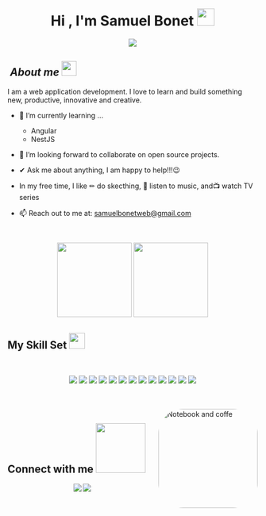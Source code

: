 <h1 align="center">Hi , I'm Samuel Bonet  <img src="https://media.giphy.com/media/hvRJCLFzcasrR4ia7z/giphy.gif" width="35"></h1>
<p align="center">
 <p align="center">
  <a href="https://github.com/CodeWhiteWeb/CodeWhiteWeb"><img src="https://readme-typing-svg.herokuapp.com?color=%2336BCF7&center=true&vCenter=true&lines=You're+welcome!;"></a>
</p>
</p>
  

## &nbsp;***About me*** <img src="https://cultofthepartyparrot.com/parrots/hd/laptop_parrot.gif" width="30" height="30">

I am a web application development.  I love to learn and build something new, productive, innovative and creative.

- 🌱 I’m currently learning ...
  - Angular
  - NestJS
  
- 🤝 I’m looking forward to collaborate on open source projects.
- ✔ Ask me about anything, I am happy to help!!!😉<br>
- In my free time, I like  ✏  do skecthing, 🎵 listen to music, and  ​📺​ watch TV series
- 📫 Reach out to me at: <a href="samuelbonetweb@gmail.com"> samuelbonetweb@gmail.com</a>
  

<br/>  


<p align= "center">
  <img height= "150" src="https://github-readme-stats.vercel.app/api?username=samuelbonet&show_icons=true&theme=tokyonight"/>

  <img height= "150" src="https://github-readme-stats.vercel.app/api/top-langs/?username=samuelbonet&theme=tokyonight" />
 
</p>

## My Skill Set  <img src = "https://media2.giphy.com/media/QssGEmpkyEOhBCb7e1/giphy.gif?cid=ecf05e47a0n3gi1bfqntqmob8g9aid1oyj2wr3ds3mg700bl&rid=giphy.gif" width = 32px>



<br>

<p  align="center">

<img src="https://img.shields.io/badge/html5-%23E34F26.svg?style=for-the-badge&logo=html5&logoColor=white"/>




 <img src="https://img.shields.io/badge/MySQL-005C84?style=for-the-badge&logo=mysql&logoColor=white">





<img src="https://img.shields.io/badge/css3-%231572B6.svg?style=for-the-badge&logo=css3&logoColor=white"/>

<img src="https://img.shields.io/badge/javascript-%23323330.svg?style=for-the-badge&logo=javascript&logoColor=%23F7DF1E"/>
 




  <img src="https://img.shields.io/badge/java-%23ED8B00.svg?style=for-the-badge&logo=java&logoColor=white"/>  

 <img src="https://img.shields.io/badge/PHP-777BB4?style=for-the-badge&logo=php&logoColor=white"/>  

 <img src="https://img.shields.io/badge/Windows-0078D6?style=for-the-badge&logo=windows&logoColor=white"/>





<img src="https://img.shields.io/badge/Bootstrap-563D7C?style=for-the-badge&logo=bootstrap&logoColor=white">

  <img src="https://img.shields.io/badge/Tailwind_CSS-38B2AC?style=for-the-badge&logo=tailwind-css&logoColor=white">






<img src="https://img.shields.io/badge/Linux-FCC624?style=for-the-badge&logo=linux&logoColor=black">

  
  <img src="https://img.shields.io/badge/GIT-E44C30?style=for-the-badge&logo=git&logoColor=white">

<img src="https://img.shields.io/badge/Wordpress-21759B?style=for-the-badge&logo=wordpress&logoColor=white">

<img src="https://img.shields.io/badge/Laravel-FF2D20?logo=laravel&logoColor=fff&style=for-the-badge">
</p>





<br>
<br/>  
 <img align="right" alt="Notebook and coffe" height="200" style="border-radius:50px;" src="https://raw.githubusercontent.com/MicaelliMedeiros/micaellimedeiros/master/image/computer-illustration.png">

## Connect with me  <img src='https://raw.githubusercontent.com/ShahriarShafin/ShahriarShafin/main/Assets/handshake.gif' width="100px">
<div align="center">

  <a href="https://linkedin.com/in/samuel-bonet-034aa6243/"><img src="https://img.shields.io/badge/Samuel Bonet-0077B5?style=for-the-badge&logo=linkedin&logoColor=white"/></a>
<a href="mailto:samuelbonetweb@gmail.com"><img src="https://img.shields.io/badge/samuelbonetweb@gmail.com-D14836?style=for-the-badge&logo=gmail&logoColor=white"/></a> 

</div>  


